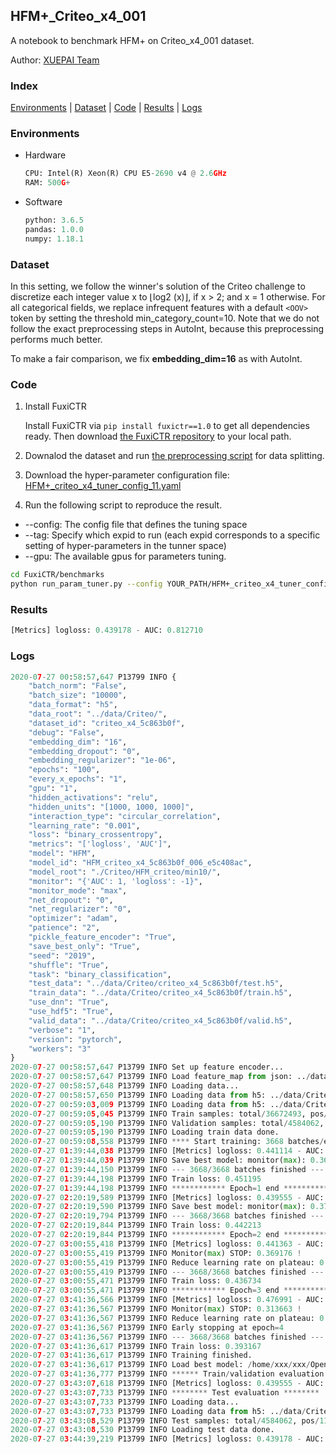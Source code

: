 ## HFM+_Criteo_x4_001 

A notebook to benchmark HFM+ on Criteo_x4_001 dataset.

Author: [XUEPAI Team](https://github.com/xue-pai)


### Index
[Environments](#Environments) | [Dataset](#Dataset) | [Code](#Code) | [Results](#Results) | [Logs](#Logs)

### Environments
+ Hardware

  ```python
  CPU: Intel(R) Xeon(R) CPU E5-2690 v4 @ 2.6GHz
  RAM: 500G+
  ```
+ Software

  ```python
  python: 3.6.5
  pandas: 1.0.0
  numpy: 1.18.1
  ```

### Dataset
In this setting, we follow the winner's solution of the Criteo challenge to discretize each integer value x to ⌊log2
(x)⌋, if x > 2; and x = 1 otherwise. For all categorical fields, we replace infrequent features with a default ``<OOV>`` token by setting the threshold min_category_count=10. Note that we do not follow the exact preprocessing steps in AutoInt, because this preprocessing performs much better. 

To make a fair comparison, we fix **embedding_dim=16** as with AutoInt.


### Code
1. Install FuxiCTR
  
    Install FuxiCTR via `pip install fuxictr==1.0` to get all dependencies ready. Then download [the FuxiCTR repository](https://github.com/huawei-noah/benchmark/archive/53e314461c19dbc7f462b42bf0f0bfae020dc398.zip) to your local path.

2. Downalod the dataset and run [the preprocessing script](https://github.com/xue-pai/Open-CTR-Benchmark/blob/master/datasets/Criteo/Criteo_x4/split_criteo_x4.py) for data splitting. 

3. Download the hyper-parameter configuration file: [HFM+_criteo_x4_tuner_config_11.yaml](./HFM+_criteo_x4_tuner_config_11.yaml)

4. Run the following script to reproduce the result. 
  + --config: The config file that defines the tuning space
  + --tag: Specify which expid to run (each expid corresponds to a specific setting of hyper-parameters in the tunner space)
  + --gpu: The available gpus for parameters tuning.

  ```bash
  cd FuxiCTR/benchmarks
  python run_param_tuner.py --config YOUR_PATH/HFM+_criteo_x4_tuner_config_11.yaml --tag 006 --gpu 0
  ```



### Results
```python
[Metrics] logloss: 0.439178 - AUC: 0.812710
```


### Logs
```python
2020-07-27 00:58:57,647 P13799 INFO {
    "batch_norm": "False",
    "batch_size": "10000",
    "data_format": "h5",
    "data_root": "../data/Criteo/",
    "dataset_id": "criteo_x4_5c863b0f",
    "debug": "False",
    "embedding_dim": "16",
    "embedding_dropout": "0",
    "embedding_regularizer": "1e-06",
    "epochs": "100",
    "every_x_epochs": "1",
    "gpu": "1",
    "hidden_activations": "relu",
    "hidden_units": "[1000, 1000, 1000]",
    "interaction_type": "circular_correlation",
    "learning_rate": "0.001",
    "loss": "binary_crossentropy",
    "metrics": "['logloss', 'AUC']",
    "model": "HFM",
    "model_id": "HFM_criteo_x4_5c863b0f_006_e5c408ac",
    "model_root": "./Criteo/HFM_criteo/min10/",
    "monitor": "{'AUC': 1, 'logloss': -1}",
    "monitor_mode": "max",
    "net_dropout": "0",
    "net_regularizer": "0",
    "optimizer": "adam",
    "patience": "2",
    "pickle_feature_encoder": "True",
    "save_best_only": "True",
    "seed": "2019",
    "shuffle": "True",
    "task": "binary_classification",
    "test_data": "../data/Criteo/criteo_x4_5c863b0f/test.h5",
    "train_data": "../data/Criteo/criteo_x4_5c863b0f/train.h5",
    "use_dnn": "True",
    "use_hdf5": "True",
    "valid_data": "../data/Criteo/criteo_x4_5c863b0f/valid.h5",
    "verbose": "1",
    "version": "pytorch",
    "workers": "3"
}
2020-07-27 00:58:57,647 P13799 INFO Set up feature encoder...
2020-07-27 00:58:57,647 P13799 INFO Load feature_map from json: ../data/Criteo/criteo_x4_5c863b0f/feature_map.json
2020-07-27 00:58:57,648 P13799 INFO Loading data...
2020-07-27 00:58:57,650 P13799 INFO Loading data from h5: ../data/Criteo/criteo_x4_5c863b0f/train.h5
2020-07-27 00:59:03,009 P13799 INFO Loading data from h5: ../data/Criteo/criteo_x4_5c863b0f/valid.h5
2020-07-27 00:59:05,045 P13799 INFO Train samples: total/36672493, pos/9396350, neg/27276143, ratio/25.62%
2020-07-27 00:59:05,190 P13799 INFO Validation samples: total/4584062, pos/1174544, neg/3409518, ratio/25.62%
2020-07-27 00:59:05,190 P13799 INFO Loading train data done.
2020-07-27 00:59:08,558 P13799 INFO **** Start training: 3668 batches/epoch ****
2020-07-27 01:39:44,038 P13799 INFO [Metrics] logloss: 0.441114 - AUC: 0.810581
2020-07-27 01:39:44,039 P13799 INFO Save best model: monitor(max): 0.369467
2020-07-27 01:39:44,150 P13799 INFO --- 3668/3668 batches finished ---
2020-07-27 01:39:44,198 P13799 INFO Train loss: 0.451195
2020-07-27 01:39:44,198 P13799 INFO ************ Epoch=1 end ************
2020-07-27 02:20:19,589 P13799 INFO [Metrics] logloss: 0.439555 - AUC: 0.812258
2020-07-27 02:20:19,590 P13799 INFO Save best model: monitor(max): 0.372703
2020-07-27 02:20:19,794 P13799 INFO --- 3668/3668 batches finished ---
2020-07-27 02:20:19,844 P13799 INFO Train loss: 0.442213
2020-07-27 02:20:19,844 P13799 INFO ************ Epoch=2 end ************
2020-07-27 03:00:55,418 P13799 INFO [Metrics] logloss: 0.441363 - AUC: 0.810539
2020-07-27 03:00:55,419 P13799 INFO Monitor(max) STOP: 0.369176 !
2020-07-27 03:00:55,419 P13799 INFO Reduce learning rate on plateau: 0.000100
2020-07-27 03:00:55,419 P13799 INFO --- 3668/3668 batches finished ---
2020-07-27 03:00:55,471 P13799 INFO Train loss: 0.436734
2020-07-27 03:00:55,471 P13799 INFO ************ Epoch=3 end ************
2020-07-27 03:41:36,566 P13799 INFO [Metrics] logloss: 0.476991 - AUC: 0.790653
2020-07-27 03:41:36,567 P13799 INFO Monitor(max) STOP: 0.313663 !
2020-07-27 03:41:36,567 P13799 INFO Reduce learning rate on plateau: 0.000010
2020-07-27 03:41:36,567 P13799 INFO Early stopping at epoch=4
2020-07-27 03:41:36,567 P13799 INFO --- 3668/3668 batches finished ---
2020-07-27 03:41:36,617 P13799 INFO Train loss: 0.393167
2020-07-27 03:41:36,617 P13799 INFO Training finished.
2020-07-27 03:41:36,617 P13799 INFO Load best model: /home/xxx/xxx/OpenCTR1030/benchmarks/Criteo/HFM_criteo/min10/criteo_x4_5c863b0f/HFM_criteo_x4_5c863b0f_006_e5c408ac_model.ckpt
2020-07-27 03:41:36,777 P13799 INFO ****** Train/validation evaluation ******
2020-07-27 03:43:07,618 P13799 INFO [Metrics] logloss: 0.439555 - AUC: 0.812258
2020-07-27 03:43:07,733 P13799 INFO ******** Test evaluation ********
2020-07-27 03:43:07,733 P13799 INFO Loading data...
2020-07-27 03:43:07,733 P13799 INFO Loading data from h5: ../data/Criteo/criteo_x4_5c863b0f/test.h5
2020-07-27 03:43:08,529 P13799 INFO Test samples: total/4584062, pos/1174544, neg/3409518, ratio/25.62%
2020-07-27 03:43:08,530 P13799 INFO Loading test data done.
2020-07-27 03:44:39,219 P13799 INFO [Metrics] logloss: 0.439178 - AUC: 0.812710
```
